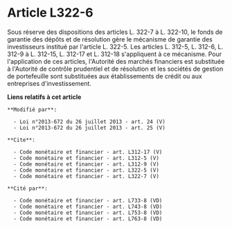# Article L322-6

Sous réserve des dispositions des articles L. 322-7 à L. 322-10, le fonds de garantie des dépôts et de résolution gère le
mécanisme de garantie des investisseurs institué par l'article L. 322-5. Les articles L. 312-5, L. 312-6, L. 312-9 à L.
312-15, L. 312-17 et L. 312-18 s'appliquent à ce mécanisme. Pour l'application de ces articles, l'Autorité des marchés
financiers est substituée à l'Autorité de contrôle prudentiel et de résolution et les sociétés de gestion de portefeuille
sont substituées aux établissements de crédit ou aux entreprises d'investissement.

**Liens relatifs à cet article**

	**Modifié par**:

	  - Loi n°2013-672 du 26 juillet 2013 - art. 24 (V)
	  - Loi n°2013-672 du 26 juillet 2013 - art. 25 (V)

	**Cite**:

	  - Code monétaire et financier - art. L312-17 (V)
	  - Code monétaire et financier - art. L312-5 (V)
	  - Code monétaire et financier - art. L312-9 (V)
	  - Code monétaire et financier - art. L322-5 (V)
	  - Code monétaire et financier - art. L322-7 (V)

	**Cité par**:

	  - Code monétaire et financier - art. L733-8 (VD)
	  - Code monétaire et financier - art. L743-8 (VD)
	  - Code monétaire et financier - art. L753-8 (VD)
	  - Code monétaire et financier - art. L763-8 (VD)
